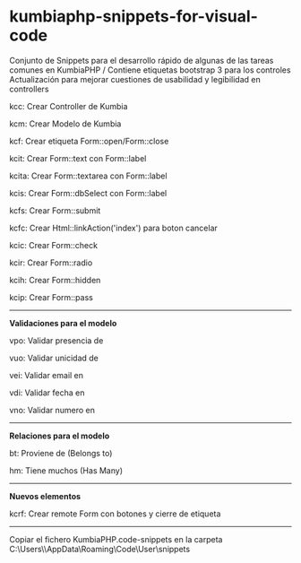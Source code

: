# kumbiaphp-snippets-for-visual-code
Conjunto de Snippets para el desarrollo rápido de algunas de las tareas comunes en KumbiaPHP / Contiene etiquetas bootstrap 3 para los controles
Actualización para mejorar cuestiones de usabilidad y legibilidad en controllers

<p>kcc: Crear Controller de Kumbia</p>
<p>kcm: Crear Modelo de Kumbia</p>

<p>kcf: Crear etiqueta Form::open/Form::close</p>
<p>kcit: Crear Form::text con Form::label</p>
<p>kcita: Crear Form::textarea con Form::label</p>
<p>kcis: Crear Form::dbSelect con Form::label</p>
<p>kcfs: Crear Form::submit</p>
<p>kcfc: Crear Html::linkAction('index') para boton cancelar</p>
<p>kcic: Crear Form::check</p>
<p>kcir: Crear Form::radio</p>
<p>kcih: Crear Form::hidden</p>
<p>kcip: Crear Form::pass</p>

<hr/>
<p><strong>Validaciones para el modelo</strong></p>
<p>vpo: Validar presencia de</p>
<p>vuo: Validar unicidad de</p>
<p>vei: Validar email en</p>
<p>vdi: Validar fecha en</p>
<p>vno: Validar numero en</p>

<hr/>
<p><strong>Relaciones para el modelo</strong></p>
<p>bt: Proviene de (Belongs to)</p>
<p>hm: Tiene muchos (Has Many)</p>

<hr/>
<p><strong>Nuevos elementos</strong></p>
<p>kcrf: Crear remote Form con botones y cierre de etiqueta</p>

<hr/>
<p>Copiar el fichero KumbiaPHP.code-snippets en la carpeta C:\Users\<usuario>\AppData\Roaming\Code\User\snippets</p>
